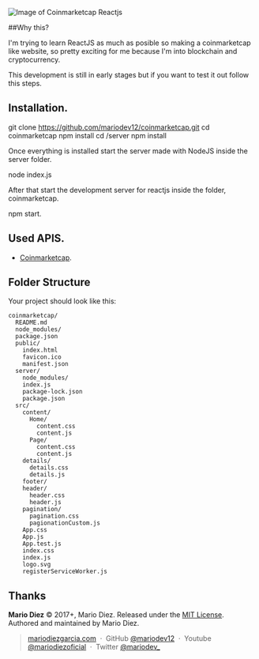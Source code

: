![Image of Coinmarketcap Reactjs](https://i.imgur.com/isl3wwa.png)

##Why this?

I'm trying to learn ReactJS as much as posible so making a coinmarketcap like website, so pretty exciting for me because I'm into blockchain and cryptocurrency.

This development is still in early stages but if you want to test it out follow this steps.

Installation.
-------------

git clone https://github.com/mariodev12/coinmarketcap.git
cd coinmarketcap
npm install
cd /server
npm install

Once everything is installed start the server made with NodeJS inside the server folder.

node index.js

After that start the development server for reactjs inside the folder, coinmarketcap.

npm start.

Used APIS.
----------

- [Coinmarketcap](https://coinmarketcap.com/api/).

Folder Structure
----------------

Your project should look like this:

```
coinmarketcap/
  README.md
  node_modules/
  package.json
  public/
    index.html
    favicon.ico
    manifest.json
  server/
    node_modules/
    index.js
    package-lock.json
    package.json
  src/
    content/
      Home/
        content.css
        content.js
      Page/
        content.css
        content.js
    details/
      details.css
      details.js
    footer/
    header/
      header.css
      header.js
    pagination/
      pagination.css
      pagionationCustom.js
    App.css
    App.js
    App.test.js
    index.css
    index.js
    logo.svg
    registerServiceWorker.js
```

Thanks
------

**Mario Diez** © 2017+, Mario Diez. Released under the [MIT License].<br>
Authored and maintained by Mario Diez.

> [mariodiezgarcia.com](http://www.mariodiezgarcia.com) &nbsp;&middot;&nbsp;
> GitHub [@mariodev12](https://github.com/mariodev12) &nbsp;&middot;&nbsp;
> Youtube [@mariodiezoficial](https://www.youtube.com/channel/UCisGMoxaVxJMcbio2FBHORg) &nbsp;&middot;&nbsp;
> Twitter [@mariodev_](https://twitter.com/mariodev_)

[MIT License]: http://mit-license.org/